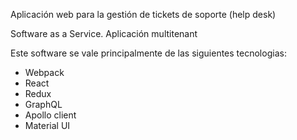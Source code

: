 Aplicación web para la gestión de tickets de soporte (help desk)

Software as a Service. Aplicación multitenant

Este software se vale principalmente de las siguientes tecnologias:

- Webpack
- React
- Redux
- GraphQL 
- Apollo client
- Material UI

